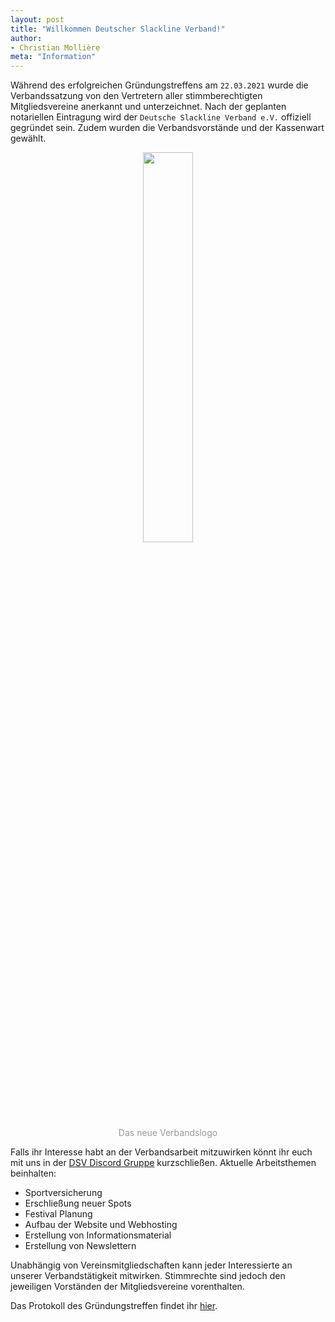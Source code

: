 ```yaml
---
layout: post
title: "Willkommen Deutscher Slackline Verband!"
author:
- Christian Mollière
meta: "Information"
---
```


Während des erfolgreichen Gründungstreffens am `22.03.2021` wurde die Verbandssatzung von den Vertretern aller stimmberechtigten Mitgliedsvereine anerkannt und unterzeichnet. Nach der geplanten notariellen Eintragung wird der `Deutsche Slackline Verband e.V.` offiziell gegründet sein. Zudem wurden die Verbandsvorstände und der Kassenwart gewählt.

<p align="center" style="color:#999999;">
  <img src="{{site.baseurl}}/assets/images/dsv_logo.png" style="width:40%;">
  <br>Das neue Verbandslogo
</p>

Falls ihr Interesse habt an der Verbandsarbeit mitzuwirken könnt ihr euch mit uns in der [DSV Discord Gruppe](https://discord.gg/XQ5UASc
) kurzschließen. Aktuelle Arbeitsthemen beinhalten:
- Sportversicherung
- Erschließung neuer Spots
- Festival Planung
- Aufbau der Website und Webhosting
- Erstellung von Informationsmaterial
- Erstellung von Newslettern

Unabhängig von Vereinsmitgliedschaften kann jeder Interessierte an unserer Verbandstätigkeit mitwirken. Stimmrechte sind jedoch den jeweiligen Vorständen der Mitgliedsvereine vorenthalten.

Das Protokoll des Gründungstreffen findet ihr [hier](#TODO).
